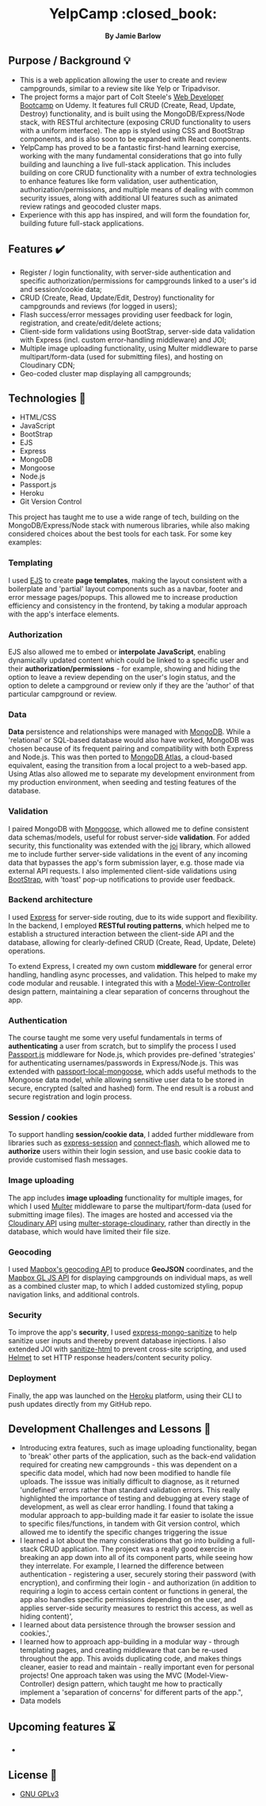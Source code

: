 <div align="center">
  <h1>YelpCamp :closed_book:</h1>
  <strong>By Jamie Barlow</strong>
</div>

## Purpose / Background :bulb:

- This is a web application allowing the user to create and review campgrounds, similar to a review site like Yelp or Tripadvisor.
- The project forms a major part of Colt Steele's [Web Developer Bootcamp](https://www.udemy.com/course/the-web-developer-bootcamp/) on Udemy. It features full CRUD (Create, Read, Update, Destroy) functionality, and is built using the MongoDB/Express/Node stack, with RESTful architecture (exposing CRUD functionality to users with a uniform interface). The app is styled using CSS and BootStrap components, and is also soon to be expanded with React components.
- YelpCamp has proved to be a fantastic first-hand learning exercise, working with the many fundamental considerations that go into fully building and launching a live full-stack application. This includes building on core CRUD functionality with a number of extra technologies to enhance features like form validation, user authentication, authorization/permissions, and multiple means of dealing with common security issues, along with additional UI features such as animated review ratings and geocoded cluster maps.
- Experience with this app has inspired, and will form the foundation for, building future full-stack applications.

## Features :heavy_check_mark:

- Register / login functionality, with server-side authentication and specific authorization/permissions for campgrounds linked to a user's id and session/cookie data;
- CRUD (Create, Read, Update/Edit, Destroy) functionality for campgrounds and reviews (for logged in users);
- Flash success/error messages providing user feedback for login, registration, and create/edit/delete actions;
- Client-side form validations using BootStrap, server-side data validation with Express (incl. custom error-handling middleware) and JOI;
- Multiple image uploading functionality, using Multer middleware to parse multipart/form-data (used for submitting files), and hosting on Cloudinary CDN;
- Geo-coded cluster map displaying all campgrounds;

## Technologies :floppy_disk:

- HTML/CSS
- JavaScript
- BootStrap
- EJS
- Express
- MongoDB
- Mongoose
- Node.js
- Passport.js
- Heroku
- Git Version Control

This project has taught me to use a wide range of tech, building on the MongoDB/Express/Node stack with numerous libraries, while also making considered choices about the best tools for each task. For some key examples:

### Templating
I used [EJS](https://ejs.co/) to create **page templates**, making the layout consistent with a boilerplate and 'partial' layout components such as a navbar, footer and error message pages/popups. This allowed me to increase production efficiency and consistency in the frontend, by taking a modular approach with the app's interface elements. 

### Authorization
EJS also allowed me to embed or **interpolate JavaScript**, enabling dynamically updated content which could be linked to a specific user and their **authorization/permissions** - for example, showing and hiding the option to leave a review depending on the user's login status, and the option to delete a campground or review only if they are the 'author' of that particular campground or review.

### Data
**Data** persistence and relationships were managed with [MongoDB](https://www.mongodb.com/). While a 'relational' or SQL-based database would also have worked, MongoDB was chosen because of its frequent pairing and compatibility with both Express and Node.js. This was then ported to [MongoDB Atlas](https://www.mongodb.com/cloud/atlas/lp/try4?utm_source=google&utm_campaign=search_gs_pl_evergreen_atlas_core-high-int_prosp-brand_gic-null_emea-gb_ps-all_desktop_eng_lead&utm_term=mongodb%20atlas&utm_medium=cpc_paid_search&utm_ad=e&utm_ad_campaign_id=19609110867&adgroup=142438572621&cq_cmp=19609110867&gad=1&gclid=Cj0KCQiAo7KqBhDhARIsAKhZ4uhJRH26AYKeZLNmxZdrZH4YIdCgIxVNvgxJpqnABENG_UB93ZEMUssaAnTLEALw_wcB), a cloud-based equivalent, easing the transition from a local project to a web-based app. Using Atlas also allowed me to separate my development environment from my production environment, when seeding and testing features of the database.

### Validation
I paired MongoDB with [Mongoose](https://mongoosejs.com/), which allowed me to define consistent data schemas/models, useful for robust server-side **validation**. For added security, this functionality was extended with the [joi](https://joi.dev/) library, which allowed me to include further server-side validations in the event of any incoming data that bypasses the app's form submission layer, e.g. those made via external API requests. I also implemented client-side validations using [BootStrap](https://getbootstrap.com/), with 'toast' pop-up notifications to provide user feedback. 

### Backend architecture
I used [Express](https://expressjs.com/) for server-side routing, due to its wide support and flexibility. In the backend, I employed **RESTful routing patterns**, which helped me to establish a structured interaction between the client-side API and the database, allowing for clearly-defined CRUD (Create, Read, Update, Delete) operations. 

To extend Express, I created my own custom **middleware** for general error handling, handling async processes, and validation. This helped to make my code modular and reusable. I integrated this with a [Model-View-Controller](https://en.wikipedia.org/wiki/Model%E2%80%93view%E2%80%93controller) design pattern, maintaining a clear separation of concerns throughout the app.

### Authentication
The course taught me some very useful fundamentals in terms of **authenticating** a user from scratch, but to simplify the process I used [Passport.js](https://www.passportjs.org/) middleware for Node.js, which provides pre-defined 'strategies' for authenticating usernames/passwords in Express/Node.js. This was extended with [passport-local-mongoose](https://www.npmjs.com/package/passport-local-mongoose), which adds useful methods to the Mongoose data model, while allowing sensitive user data to be stored in secure, encrypted (salted and hashed) form. The end result is a robust and secure registration and login process.

### Session / cookies
To support handling **session/cookie data**, I added further middleware from libraries such as [express-session](https://www.npmjs.com/package/express-session) and [connect-flash](https://www.npmjs.com/package/connect-flash), which allowed me to **authorize** users within their login session, and use basic cookie data to provide customised flash messages.

### Image uploading
The app includes **image uploading** functionality for multiple images, for which I used [Multer](https://www.npmjs.com/package/multer) middleware to parse the multipart/form-data (used for submitting image files). The images are hosted and accessed via the [Cloudinary API](https://cloudinary.com/documentation/image_upload_api_reference) using [multer-storage-cloudinary](https://www.npmjs.com/package/multer-storage-cloudinary), rather than directly in the database, which would have limited their file size.

### Geocoding
I used [Mapbox's geocoding API](https://docs.mapbox.com/api/search/geocoding/) to produce **GeoJSON** coordinates, and the [Mapbox GL JS API](https://docs.mapbox.com/mapbox-gl-js/api/) for displaying campgrounds on individual maps, as well as a combined cluster map, to which I added customized styling, popup navigation links, and additional controls.

### Security
To improve the app's **security**, I used [express-mongo-sanitize](https://www.npmjs.com/package/express-mongo-sanitize) to help sanitize user inputs and thereby prevent database injections. I also extended JOI with [sanitize-html](https://www.npmjs.com/package/sanitize-html) to prevent cross-site scripting, and used [Helmet](https://www.npmjs.com/package/helmet?activeTab=readme) to set HTTP response headers/content security policy.

### Deployment
Finally, the app was launched on the [Heroku](https://dashboard.heroku.com/login) platform, using their CLI to push updates directly from my GitHub repo.

## Development Challenges and Lessons :wrench:

- Introducing extra features, such as image uploading functionality, began to 'break' other parts of the application, such as the back-end validation required for creating new campgrounds - this was dependent on a specific data model, which had now been modified to handle file uploads. The isssue was initially difficult to diagnose, as it returned 'undefined' errors rather than standard validation errors. This really highlighted the importance of testing and debugging at every stage of development, as well as clear error handling. I found that taking a modular approach to app-building made it far easier to isolate the issue to specific files/functions, in tandem with Git version control, which allowed me to identify the specific changes triggering the issue
- I learned a lot about the many considerations that go into building a full-stack CRUD application. The project was a really good exercise in breaking an app down into all of its component parts, while seeing how they interrelate. For example, I learned the difference between authentication - registering a user, securely storing their password (with encryption), and confirming their login - and authorization (in addition to requiring a login to access certain content or functions in general, the app also handles specific permissions depending on the user, and applies server-side security measures to restrict this access, as well as hiding content)',
- I learned about data persistence through the browser session and cookies.',
- I learned how to approach app-building in a modular way - through templating pages, and creating middleware that can be re-used throughout the app. This avoids duplicating code, and makes things cleaner, easier to read and maintain - really important even for personal projects! One approach taken was using the MVC (Model-View-Controller) design pattern, which taught me how to practically implement a 'separation of concerns' for different parts of the app.",
- Data models

## Upcoming features :hourglass:

- 

## License :scroll:

- [GNU GPLv3](https://www.gnu.org/licenses/gpl-3.0.en.html)
